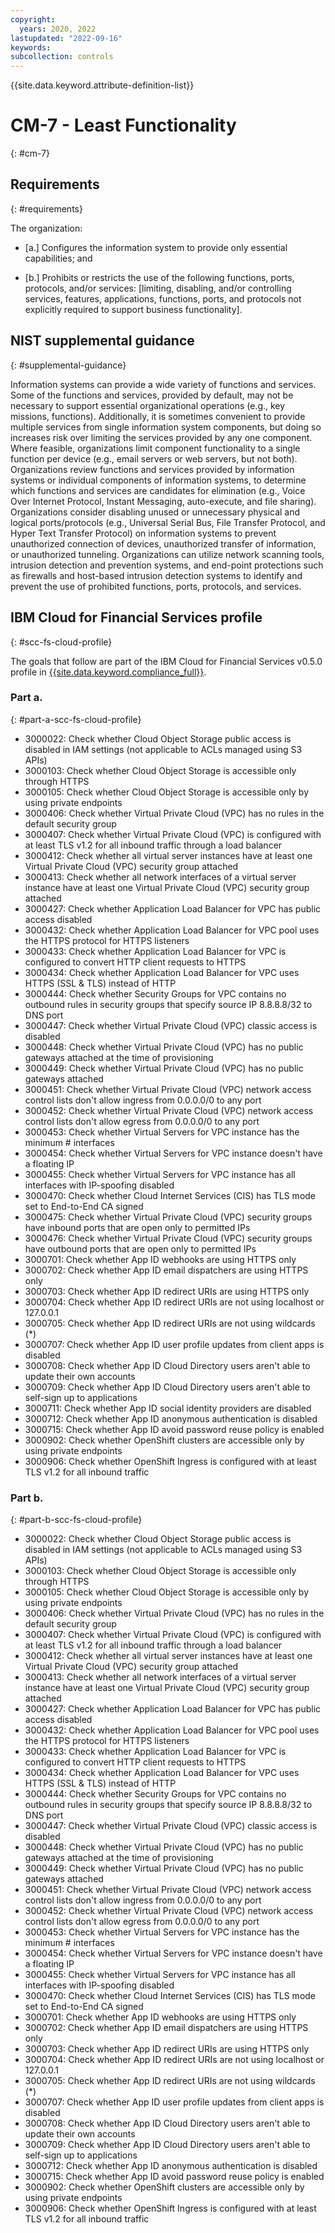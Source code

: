 ```yaml
---
copyright:
  years: 2020, 2022
lastupdated: "2022-09-16"
keywords: 
subcollection: controls
---
```


{{site.data.keyword.attribute-definition-list}}

# CM-7 - Least Functionality
{: #cm-7}

## Requirements
{: #requirements}

The organization:

- \[a.\] Configures the information system to provide only essential capabilities; and

- \[b.\] Prohibits or restricts the use of the following functions, ports, protocols, and/or services: [limiting, disabling, and/or controlling services, features, applications, functions, ports, and protocols not explicitly required to support business functionality].

## NIST supplemental guidance
{: #supplemental-guidance}

Information systems can provide a wide variety of functions and services. Some of the functions and services, provided by default, may not be necessary to support essential organizational operations (e.g., key missions, functions). Additionally, it is sometimes convenient to provide multiple services from single information system components, but doing so increases risk over limiting the services provided by any one component. Where feasible, organizations limit component functionality to a single function per device (e.g., email servers or web servers, but not both). Organizations review functions and services provided by information systems or individual components of information systems, to determine which functions and services are candidates for elimination (e.g., Voice Over Internet Protocol, Instant Messaging, auto-execute, and file sharing). Organizations consider disabling unused or unnecessary physical and logical ports/protocols (e.g., Universal Serial Bus, File Transfer Protocol, and Hyper Text Transfer Protocol) on information systems to prevent unauthorized connection of devices, unauthorized transfer of information, or unauthorized tunneling. Organizations can utilize network scanning tools, intrusion detection and prevention systems, and end-point protections such as firewalls and host-based intrusion detection systems to identify and prevent the use of prohibited functions, ports, protocols, and services.


## IBM Cloud for Financial Services profile
{: #scc-fs-cloud-profile}

The goals that follow are part of the IBM Cloud for Financial Services v0.5.0 profile in [{{site.data.keyword.compliance_full}}](/docs/security-compliance?topic=security-compliance-getting-started).

### Part a.
{: #part-a-scc-fs-cloud-profile}

- 3000022: Check whether Cloud Object Storage public access is disabled in IAM settings (not applicable to ACLs managed using S3 APIs)
- 3000103: Check whether Cloud Object Storage is accessible only through HTTPS
- 3000105: Check whether Cloud Object Storage is accessible only by using private endpoints
- 3000406: Check whether Virtual Private Cloud (VPC) has no rules in the default security group
- 3000407: Check whether Virtual Private Cloud (VPC) is configured with at least TLS v1.2 for all inbound traffic through a load balancer
- 3000412: Check whether all virtual server instances have at least one Virtual Private Cloud (VPC) security group attached
- 3000413: Check whether all network interfaces of a virtual server instance have at least one Virtual Private Cloud (VPC) security group attached
- 3000427: Check whether Application Load Balancer for VPC has public access disabled
- 3000432: Check whether Application Load Balancer for VPC pool uses the HTTPS protocol for HTTPS listeners
- 3000433: Check whether Application Load Balancer for VPC is configured to convert HTTP client requests to HTTPS
- 3000434: Check whether Application Load Balancer for VPC uses HTTPS (SSL & TLS) instead of HTTP
- 3000444: Check whether Security Groups for VPC contains no outbound rules in security groups that specify source IP 8.8.8.8/32 to DNS port
- 3000447: Check whether Virtual Private Cloud (VPC) classic access is disabled
- 3000448: Check whether Virtual Private Cloud (VPC) has no public gateways attached at the time of provisioning
- 3000449: Check whether Virtual Private Cloud (VPC) has no public gateways attached
- 3000451: Check whether Virtual Private Cloud (VPC) network access control lists don't allow ingress from 0.0.0.0/0 to any port
- 3000452: Check whether Virtual Private Cloud (VPC) network access control lists don't allow egress from 0.0.0.0/0 to any port
- 3000453: Check whether Virtual Servers for VPC instance has the minimum # interfaces
- 3000454: Check whether Virtual Servers for VPC instance doesn't have a floating IP
- 3000455: Check whether Virtual Servers for VPC instance has all interfaces with IP-spoofing disabled
- 3000470: Check whether Cloud Internet Services (CIS) has TLS mode set to End-to-End CA signed
- 3000475: Check whether Virtual Private Cloud (VPC) security groups have inbound ports that are open only to permitted IPs
- 3000476: Check whether Virtual Private Cloud (VPC) security groups have outbound ports that are open only to permitted IPs
- 3000701: Check whether App ID webhooks are using HTTPS only
- 3000702: Check whether App ID email dispatchers are using HTTPS only
- 3000703: Check whether App ID redirect URIs are using HTTPS only
- 3000704: Check whether App ID redirect URIs are not using localhost or 127.0.0.1
- 3000705: Check whether App ID redirect URIs are not using wildcards (*)
- 3000707: Check whether App ID user profile updates from client apps is disabled
- 3000708: Check whether App ID Cloud Directory users aren't able to update their own accounts
- 3000709: Check whether App ID Cloud Directory users aren't able to self-sign up to applications
- 3000711: Check whether App ID social identity providers are disabled
- 3000712: Check whether App ID anonymous authentication is disabled
- 3000715: Check whether App ID avoid password reuse policy is enabled
- 3000902: Check whether OpenShift clusters are accessible only by using private endpoints 
- 3000906: Check whether OpenShift Ingress is configured with at least TLS v1.2 for all inbound traffic

### Part b.
{: #part-b-scc-fs-cloud-profile}

- 3000022: Check whether Cloud Object Storage public access is disabled in IAM settings (not applicable to ACLs managed using S3 APIs)
- 3000103: Check whether Cloud Object Storage is accessible only through HTTPS
- 3000105: Check whether Cloud Object Storage is accessible only by using private endpoints
- 3000406: Check whether Virtual Private Cloud (VPC) has no rules in the default security group
- 3000407: Check whether Virtual Private Cloud (VPC) is configured with at least TLS v1.2 for all inbound traffic through a load balancer
- 3000412: Check whether all virtual server instances have at least one Virtual Private Cloud (VPC) security group attached
- 3000413: Check whether all network interfaces of a virtual server instance have at least one Virtual Private Cloud (VPC) security group attached
- 3000427: Check whether Application Load Balancer for VPC has public access disabled
- 3000432: Check whether Application Load Balancer for VPC pool uses the HTTPS protocol for HTTPS listeners
- 3000433: Check whether Application Load Balancer for VPC is configured to convert HTTP client requests to HTTPS
- 3000434: Check whether Application Load Balancer for VPC uses HTTPS (SSL & TLS) instead of HTTP
- 3000444: Check whether Security Groups for VPC contains no outbound rules in security groups that specify source IP 8.8.8.8/32 to DNS port
- 3000447: Check whether Virtual Private Cloud (VPC) classic access is disabled
- 3000448: Check whether Virtual Private Cloud (VPC) has no public gateways attached at the time of provisioning
- 3000449: Check whether Virtual Private Cloud (VPC) has no public gateways attached
- 3000451: Check whether Virtual Private Cloud (VPC) network access control lists don't allow ingress from 0.0.0.0/0 to any port
- 3000452: Check whether Virtual Private Cloud (VPC) network access control lists don't allow egress from 0.0.0.0/0 to any port
- 3000453: Check whether Virtual Servers for VPC instance has the minimum # interfaces
- 3000454: Check whether Virtual Servers for VPC instance doesn't have a floating IP
- 3000455: Check whether Virtual Servers for VPC instance has all interfaces with IP-spoofing disabled
- 3000470: Check whether Cloud Internet Services (CIS) has TLS mode set to End-to-End CA signed
- 3000701: Check whether App ID webhooks are using HTTPS only
- 3000702: Check whether App ID email dispatchers are using HTTPS only
- 3000703: Check whether App ID redirect URIs are using HTTPS only
- 3000704: Check whether App ID redirect URIs are not using localhost or 127.0.0.1
- 3000705: Check whether App ID redirect URIs are not using wildcards (*)
- 3000707: Check whether App ID user profile updates from client apps is disabled
- 3000708: Check whether App ID Cloud Directory users aren't able to update their own accounts
- 3000709: Check whether App ID Cloud Directory users aren't able to self-sign up to applications
- 3000712: Check whether App ID anonymous authentication is disabled
- 3000715: Check whether App ID avoid password reuse policy is enabled
- 3000902: Check whether OpenShift clusters are accessible only by using private endpoints 
- 3000906: Check whether OpenShift Ingress is configured with at least TLS v1.2 for all inbound traffic
